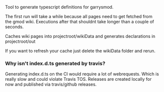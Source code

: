 Tool to generate typescript definitions for garrysmod.

The first run will take a while because all pages need to get fetched from the gmod wiki.
Executions after that shouldnt take longer than a couple of seconds.

Caches wiki pages into projectroot/wikiData
and generates declarations in projectroot/out

If you want to refresh your cache just delete the wikiData folder and rerun.

### Why isn't index.d.ts generated by travis?

Generating index.d.ts on the CI would require a lot of webrequests. Which is really slow and could violate Travis TOS. Releases are created locally for now and published via travis/github releases.
